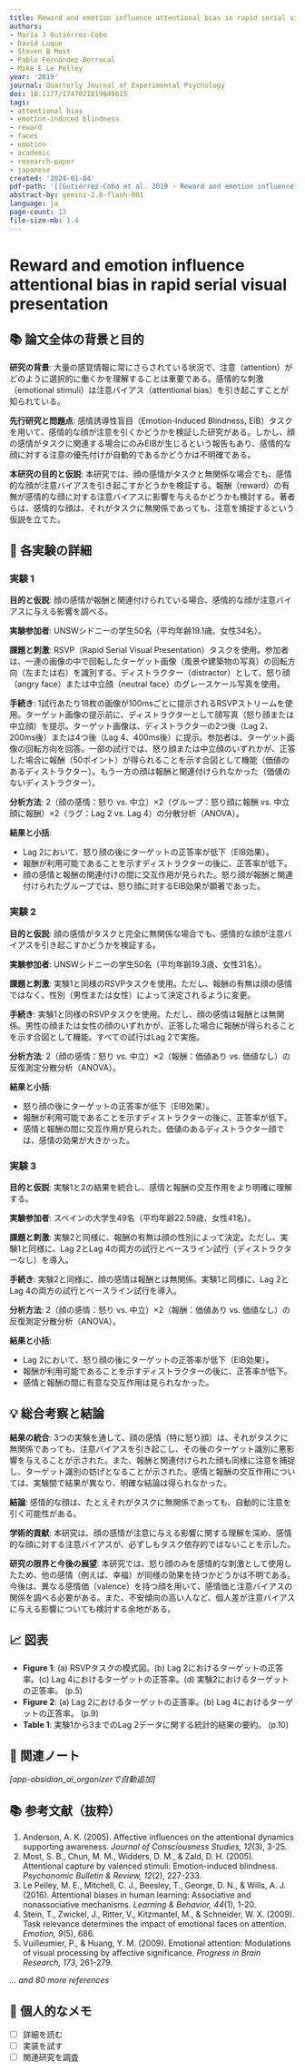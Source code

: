 ```yaml
---
title: Reward and emotion influence attentional bias in rapid serial visual presentation
authors:
- María J Gutiérrez-Cobo
- David Luque
- Steven B Most
- Pablo Fernández-Berrocal
- Mike E Le Pelley
year: '2019'
journal: Quarterly Journal of Experimental Psychology
doi: 10.1177/1747021819840615
tags:
- attentional bias
- emotion-induced blindness
- reward
- faces
- emotion
- academic
- research-paper
- japanese
created: '2024-01-04'
pdf-path: '[[Gutiérrez-Cobo et al. 2019 - Reward and emotion influence attentional bias in rapid serial visual presentation.pdf]]'
abstract-by: gemini-2.0-flash-001
language: ja
page-count: 13
file-size-mb: 1.4
---
```


# Reward and emotion influence attentional bias in rapid serial visual presentation

## 📚 論文全体の背景と目的

**研究の背景**: 大量の感覚情報に常にさらされている状況で、注意（attention）がどのように選択的に働くかを理解することは重要である。感情的な刺激（emotional stimuli）は注意バイアス（attentional bias）を引き起こすことが知られている。

**先行研究と問題点**: 感情誘導性盲目（Emotion-Induced Blindness, EIB）タスクを用いて、感情的な顔が注意を引くかどうかを検証した研究がある。しかし、顔の感情がタスクに関連する場合にのみEIBが生じるという報告もあり、感情的な顔に対する注意の優先付けが自動的であるかどうかは不明確である。

**本研究の目的と仮説**: 本研究では、顔の感情がタスクと無関係な場合でも、感情的な顔が注意バイアスを引き起こすかどうかを検証する。報酬（reward）の有無が感情的な顔に対する注意バイアスに影響を与えるかどうかも検討する。著者らは、感情的な顔は、それがタスクに無関係であっても、注意を捕捉するという仮説を立てた。

## 🧪 各実験の詳細

### 実験 1

**目的と仮説**: 顔の感情が報酬と関連付けられている場合、感情的な顔が注意バイアスに与える影響を調べる。

**実験参加者**: UNSWシドニーの学生50名（平均年齢19.1歳、女性34名）。

**課題と刺激**: RSVP（Rapid Serial Visual Presentation）タスクを使用。参加者は、一連の画像の中で回転したターゲット画像（風景や建築物の写真）の回転方向（左または右）を識別する。ディストラクター（distractor）として、怒り顔（angry face）または中立顔（neutral face）のグレースケール写真を使用。

**手続き**: 1試行あたり18枚の画像が100msごとに提示されるRSVPストリームを使用。ターゲット画像の提示前に、ディストラクターとして顔写真（怒り顔または中立顔）を提示。ターゲット画像は、ディストラクターの2つ後（Lag 2、200ms後）または4つ後（Lag 4、400ms後）に提示。参加者は、ターゲット画像の回転方向を回答。一部の試行では、怒り顔または中立顔のいずれかが、正答した場合に報酬（50ポイント）が得られることを示す合図として機能（価値のあるディストラクター）。もう一方の顔は報酬と関連付けられなかった（価値のないディストラクター）。

**分析方法**: 2（顔の感情：怒り vs. 中立）×2（グループ：怒り顔に報酬 vs. 中立顔に報酬）×2（ラグ：Lag 2 vs. Lag 4）の分散分析（ANOVA）。

**結果と小括**:
- Lag 2において、怒り顔の後にターゲットの正答率が低下（EIB効果）。
- 報酬が利用可能であることを示すディストラクターの後に、正答率が低下。
- 顔の感情と報酬の関連付けの間に交互作用が見られた。怒り顔が報酬と関連付けられたグループでは、怒り顔に対するEIB効果が顕著であった。

### 実験 2

**目的と仮説**: 顔の感情がタスクと完全に無関係な場合でも、感情的な顔が注意バイアスを引き起こすかどうかを検証する。

**実験参加者**: UNSWシドニーの学生50名（平均年齢19.3歳、女性31名）。

**課題と刺激**: 実験1と同様のRSVPタスクを使用。ただし、報酬の有無は顔の感情ではなく、性別（男性または女性）によって決定されるように変更。

**手続き**: 実験1と同様のRSVPタスクを使用。ただし、顔の感情は報酬とは無関係。男性の顔または女性の顔のいずれかが、正答した場合に報酬が得られることを示す合図として機能。すべての試行はLag 2で実施。

**分析方法**: 2（顔の感情：怒り vs. 中立）×2（報酬：価値あり vs. 価値なし）の反復測定分散分析（ANOVA）。

**結果と小括**:
- 怒り顔の後にターゲットの正答率が低下（EIB効果）。
- 報酬が利用可能であることを示すディストラクターの後に、正答率が低下。
- 感情と報酬の間に交互作用が見られた。価値のあるディストラクター顔では、感情の効果が大きかった。

### 実験 3

**目的と仮説**: 実験1と2の結果を統合し、感情と報酬の交互作用をより明確に理解する。

**実験参加者**: スペインの大学生49名（平均年齢22.59歳、女性41名）。

**課題と刺激**: 実験2と同様に、報酬の有無は顔の性別によって決定。ただし、実験1と同様に、Lag 2とLag 4の両方の試行とベースライン試行（ディストラクターなし）を導入。

**手続き**: 実験2と同様に、顔の感情は報酬とは無関係。実験1と同様に、Lag 2とLag 4の両方の試行とベースライン試行を導入。

**分析方法**: 2（顔の感情：怒り vs. 中立）×2（報酬：価値あり vs. 価値なし）の反復測定分散分析（ANOVA）。

**結果と小括**:
- Lag 2において、怒り顔の後にターゲットの正答率が低下（EIB効果）。
- 報酬が利用可能であることを示すディストラクターの後に、正答率が低下。
- 感情と報酬の間に有意な交互作用は見られなかった。

## 💡 総合考察と結論

**結果の統合**: 3つの実験を通して、顔の感情（特に怒り顔）は、それがタスクに無関係であっても、注意バイアスを引き起こし、その後のターゲット識別に悪影響を与えることが示された。また、報酬と関連付けられた顔も同様に注意を捕捉し、ターゲット識別の妨げとなることが示された。感情と報酬の交互作用については、実験間で結果が異なり、明確な結論は得られなかった。

**結論**: 感情的な顔は、たとえそれがタスクに無関係であっても、自動的に注意を引く可能性がある。

**学術的貢献**: 本研究は、顔の感情が注意に与える影響に関する理解を深め、感情的な顔に対する注意バイアスが、必ずしもタスク依存的ではないことを示した。

**研究の限界と今後の展望**: 本研究では、怒り顔のみを感情的な刺激として使用したため、他の感情（例えば、幸福）が同様の効果を持つかどうかは不明である。今後は、異なる感情価（valence）を持つ顔を用いて、感情価と注意バイアスの関係を調べる必要がある。また、不安傾向の高い人など、個人差が注意バイアスに与える影響についても検討する余地がある。

## 📈 図表

- **Figure 1**: (a) RSVPタスクの模式図。(b) Lag 2におけるターゲットの正答率。(c) Lag 4におけるターゲットの正答率。(d) 実験2におけるターゲットの正答率。 (p.5)
- **Figure 2**: (a) Lag 2におけるターゲットの正答率。(b) Lag 4におけるターゲットの正答率。 (p.9)
- **Table 1**: 実験1から3までのLag 2データに関する統計的結果の要約。 (p.10)

## 🔗 関連ノート

*[app-obsidian_ai_organizerで自動追加]*

## 📚 参考文献（抜粋）

1. Anderson, A. K. (2005). Affective influences on the attentional dynamics supporting awareness. *Journal of Consciousness Studies, 12*(3), 3-25.
2. Most, S. B., Chun, M. M., Widders, D. M., & Zald, D. H. (2005). Attentional capture by valenced stimuli: Emotion-induced blindness. *Psychonomic Bulletin & Review, 12*(2), 227-233.
3. Le Pelley, M. E., Mitchell, C. J., Beesley, T., George, D. N., & Wills, A. J. (2016). Attentional biases in human learning: Associative and nonassociative mechanisms. *Learning & Behavior, 44*(1), 1-20.
4. Stein, T., Zwickel, J., Ritter, V., Kitzmantel, M., & Schneider, W. X. (2009). Task relevance determines the impact of emotional faces on attention. *Emotion, 9*(5), 686.
5. Vuilleumier, P., & Huang, Y. M. (2009). Emotional attention: Modulations of visual processing by affective significance. *Progress in Brain Research, 173*, 261-279.

*... and 80 more references*

## 📝 個人的なメモ

- [ ] 詳細を読む
- [ ] 実装を試す
- [ ] 関連研究を調査